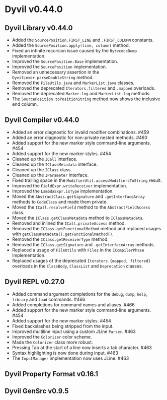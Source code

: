 # Dyvil v0.44.0

## Dyvil Library v0.44.0

- Added the `SourcePosition.FIRST_LINE` and `.FIRST_COLUMN` constants.
- Added the `SourcePosition.apply(line, column)` method.
- Fixed an infinite recursion issue caused by the `BytecodeDump` implementation.
- Improved the `SourcePosition.Base` implementation.
- Improved the `SourcePosition` implementation.
- Removed an unnecessary assertion in the `DyvilLexer.parseDoubleString` method.
- Removed the `FileUtils.java` and `MarkerList.java` classes.
- Removed the deprecated `Iterators.filtered` and `.mapped` overloads.
- Removed the deprecated `Marker.log` and `MarkerList.log` methods.
- The `SourcePosition.toPositionString` method now shows the inclusive end column.

## Dyvil Compiler v0.44.0

- Added an error diagnostic for invalid modifier combinations. #459
- Added an error diagnostic for non-private nested methods. #460
- Added support for the new marker style command-line arguments. #454
- Added support for the new marker styles. #454
- Cleaned up the `ICall` interface.
- Cleaned up the `IClassMetadata` interface.
- Cleaned up the `IClass` class.
- Cleaned up the `IParameter` interface.
- Fixed trailing space in the `ModifierUtil.accessModifiersToString` result.
- Improved the `FieldExpr.writeReceiver` implementation.
- Improved the `LambdaExpr.isType` implementation.
- Moved the `AbstractClass.getSignature` and `.getInterfaceArray` methods to `CodeClass` and made them private.
- Moved the `ICall.resolveField` method to the `AbstractFieldAccess` class.
- Moved the `IClass.getClassMetadata` method to `IClassMetadata`.
- Removed and inlined the `ICall.privateAccess` method.
- Removed the `IClass.getFunctionalMethod` method and replaced usages with `getClassMetadata().getFunctionalMethod()`.
- Removed the `IClass.getReceiverType` method.
- Removed the `IClass.getSignature` and `.getInterfaceArray` methods.
- Replaced a usage of `FileUtils` with `Files` in the `ICompilerPhase` implementation.
- Replaced usages of the deprecated `Iterators.{mapped, filtered}` overloads in the `ClassBody`, `ClassList` and `Deprecation` classes.

## Dyvil REPL v0.27.0

- Added command argument completions for the `debug`, `dump`, `help`, `library` and `load` commands. #466
- Added completions for command names and aliases. #466
- Added support for the new marker style command-line arguments. #454
- Added support for the new marker styles. #454
- Fixed backslashes being stripped from the input.
- Improved multiline input using a custom JLine `Parser`. #463
- Improved the `Colorizer` color scheme.
- Made the `Colorizer` class more robust.
- Pressing Tab at the start of a line now inserts a tab character. #463
- Syntax highlighting is now done during input. #463
- The `InputManager` implementation now uses JLine. #463

## Dyvil Property Format v0.16.1

## Dyvil GenSrc v0.9.5
